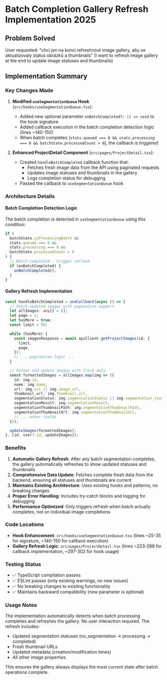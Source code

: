 # Batch Completion Gallery Refresh Implementation 2025

## Problem Solved
User requested: "chci jen na konci refreshnout image gallery, aby se aktualizovaly status obrázků a thumbnails" (I want to refresh image gallery at the end to update image statuses and thumbnails)

## Implementation Summary

### Key Changes Made

1. **Modified `useSegmentationQueue` Hook** (`src/hooks/useSegmentationQueue.tsx`):
   - Added new optional parameter `onBatchCompleted?: () => void` to the hook signature
   - Added callback execution in the batch completion detection logic (lines ~140-150)
   - When batch completes (`stats.queued === 0 && stats.processing === 0 && batchState.processedCount > 0`), the callback is triggered

2. **Enhanced ProjectDetail Component** (`src/pages/ProjectDetail.tsx`):
   - Created `handleBatchCompleted` callback function that:
     - Fetches fresh image data from the API using paginated requests
     - Updates image statuses and thumbnails in the gallery
     - Logs completion status for debugging
   - Passed the callback to `useSegmentationQueue` hook

### Architecture Details

#### Batch Completion Detection Logic
The batch completion is detected in `useSegmentationQueue` using this condition:
```typescript
if (
  batchState.isProcessingBatch &&
  stats.queued === 0 &&
  stats.processing === 0 &&
  batchState.processedCount > 0
) {
  // Batch completed - trigger refresh
  if (onBatchCompleted) {
    onBatchCompleted();
  }
}
```

#### Gallery Refresh Implementation
```typescript
const handleBatchCompleted = useCallback(async () => {
  // Fetch updated images with pagination support
  let allImages: any[] = [];
  let page = 1;
  let hasMore = true;
  const limit = 50;

  while (hasMore) {
    const imagesResponse = await apiClient.getProjectImages(id, {
      limit,
      page,
    });
    // ... pagination logic ...
  }

  // Format and update images with fresh data
  const formattedImages = allImages.map(img => ({
    id: img.id,
    name: img.name,
    url: img.url || img.image_url,
    thumbnail_url: img.thumbnail_url,
    segmentationStatus: img.segmentationStatus || img.segmentation_status,
    segmentationResult: img.segmentationResult,
    segmentationThumbnailPath: img.segmentationThumbnailPath,
    segmentationThumbnailUrl: img.segmentationThumbnailUrl,
    // ... other fields
  }));

  updateImages(formattedImages);
}, [id, user?.id, updateImages]);
```

### Benefits

1. **Automatic Gallery Refresh**: After any batch segmentation completes, the gallery automatically refreshes to show updated statuses and thumbnails
2. **Comprehensive Data Update**: Fetches complete fresh data from the backend, ensuring all statuses and thumbnails are current
3. **Maintains Existing Architecture**: Uses existing hooks and patterns, no breaking changes
4. **Proper Error Handling**: Includes try-catch blocks and logging for debugging
5. **Performance Optimized**: Only triggers refresh when batch actually completes, not on individual image completions

### Code Locations

- **Hook Enhancement**: `src/hooks/useSegmentationQueue.tsx` (lines ~25-35 for signature, ~140-150 for callback execution)
- **Gallery Refresh Logic**: `src/pages/ProjectDetail.tsx` (lines ~223-288 for callback implementation, ~297-302 for hook usage)

### Testing Status

- ✅ TypeScript compilation passes
- ✅ ESLint passes (only existing warnings, no new issues)
- ✅ No breaking changes to existing functionality
- ✅ Maintains backward compatibility (new parameter is optional)

### Usage Notes

The implementation automatically detects when batch processing completes and refreshes the gallery. No user interaction required. The refresh includes:
- Updated segmentation statuses (no_segmentation → processing → completed)
- Fresh thumbnail URLs
- Updated metadata (creation/modification times)
- All other image properties

This ensures the gallery always displays the most current state after batch operations complete.